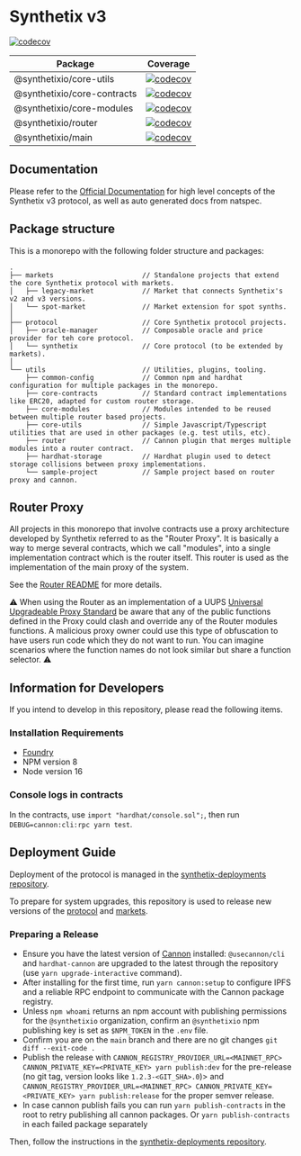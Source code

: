 # Synthetix v3

[![codecov](https://codecov.io/gh/Synthetixio/synthetix-v3/branch/main/graph/badge.svg?token=B9BK0U5KAT)](https://codecov.io/gh/Synthetixio/synthetix-v3)

| Package                     | Coverage                                                                                                                                                                      |
| --------------------------- | ----------------------------------------------------------------------------------------------------------------------------------------------------------------------------- |
| @synthetixio/core-utils     | [![codecov](https://codecov.io/gh/Synthetixio/synthetix-v3/branch/main/graph/badge.svg?token=B9BK0U5KAT&flag=core-utils)](https://codecov.io/gh/Synthetixio/synthetix-v3)     |
| @synthetixio/core-contracts | [![codecov](https://codecov.io/gh/Synthetixio/synthetix-v3/branch/main/graph/badge.svg?token=B9BK0U5KAT&flag=core-contracts)](https://codecov.io/gh/Synthetixio/synthetix-v3) |
| @synthetixio/core-modules   | [![codecov](https://codecov.io/gh/Synthetixio/synthetix-v3/branch/main/graph/badge.svg?token=B9BK0U5KAT&flag=core-modules)](https://codecov.io/gh/Synthetixio/synthetix-v3)   |
| @synthetixio/router         | [![codecov](https://codecov.io/gh/Synthetixio/synthetix-v3/branch/main/graph/badge.svg?token=B9BK0U5KAT&flag=router)](https://codecov.io/gh/Synthetixio/synthetix-v3)         |
| @synthetixio/main           | [![codecov](https://codecov.io/gh/Synthetixio/synthetix-v3/branch/main/graph/badge.svg?token=B9BK0U5KAT&flag=synthetix)](https://codecov.io/gh/Synthetixio/synthetix-v3)      |

## Documentation

Please refer to the [Official Documentation](https://snx-v3-docs.vercel.app/) for high level concepts of the Synthetix v3 protocol, as well as auto generated docs from natspec.

## Package structure

This is a monorepo with the following folder structure and packages:

```
.
├── markets                      // Standalone projects that extend the core Synthetix protocol with markets.
│   ├── legacy-market            // Market that connects Synthetix's v2 and v3 versions.
│   └── spot-market              // Market extension for spot synths.
│
├── protocol                     // Core Synthetix protocol projects.
│   ├── oracle-manager           // Composable oracle and price provider for teh core protocol.
│   └── synthetix                // Core protocol (to be extended by markets).
│
└── utils                        // Utilities, plugins, tooling.
    ├── common-config            // Common npm and hardhat configuration for multiple packages in the monorepo.
    ├── core-contracts           // Standard contract implementations like ERC20, adapted for custom router storage.
    ├── core-modules             // Modules intended to be reused between multiple router based projects.
    ├── core-utils               // Simple Javascript/Typescript utilities that are used in other packages (e.g. test utils, etc).
    ├── router                   // Cannon plugin that merges multiple modules into a router contract.
    ├── hardhat-storage          // Hardhat plugin used to detect storage collisions between proxy implementations.
    └── sample-project           // Sample project based on router proxy and cannon.
```

## Router Proxy

All projects in this monorepo that involve contracts use a proxy architecture developed by Synthetix referred to as the "Router Proxy". It is basically a way to merge several contracts, which we call "modules", into a single implementation contract which is the router itself. This router is used as the implementation of the main proxy of the system.

See the [Router README](utils/router/README.md) for more details.

⚠️ When using the Router as an implementation of a UUPS [Universal Upgradeable Proxy Standard](https://eips.ethereum.org/EIPS/eip-1822) be aware that any of the public functions defined in the Proxy could clash and override any of the Router modules functions. A malicious proxy owner could use this type of obfuscation to have users run code which they do not want to run. You can imagine scenarios where the function names do not look similar but share a function selector. ⚠️

## Information for Developers

If you intend to develop in this repository, please read the following items.

### Installation Requirements

- [Foundry](https://getfoundry.sh/)
- NPM version 8
- Node version 16

### Console logs in contracts

In the contracts, use `import "hardhat/console.sol";`, then run `DEBUG=cannon:cli:rpc yarn test`.

## Deployment Guide

Deployment of the protocol is managed in the [synthetix-deployments repository](https://github.com/synthetixio/synthetix-deployments).

To prepare for system upgrades, this repository is used to release new versions of the [protocol](/protocol) and [markets](/markets).

### Preparing a Release

- Ensure you have the latest version of [Cannon](https://usecannon.com) installed: `@usecannon/cli` and `hardhat-cannon` are upgraded to the latest through the repository (use `yarn upgrade-interactive` command).
- After installing for the first time, run `yarn cannon:setup` to configure IPFS and a reliable RPC endpoint to communicate with the Cannon package registry.
- Unless `npm whoami` returns an npm account with publishing permissions for the `@synthetixio` organization, confirm an `@synthetixio` npm publishing key is set as `$NPM_TOKEN` in the `.env` file.
- Confirm you are on the `main` branch and there are no git changes `git diff --exit-code .`
- Publish the release with `CANNON_REGISTRY_PROVIDER_URL=<MAINNET_RPC> CANNON_PRIVATE_KEY=<PRIVATE_KEY> yarn publish:dev` for the pre-release (no git tag, version looks like `1.2.3-<GIT_SHA>.0`)> and `CANNON_REGISTRY_PROVIDER_URL=<MAINNET_RPC> CANNON_PRIVATE_KEY=<PRIVATE_KEY> yarn publish:release` for the proper semver release.
- In case cannon publish fails you can run `yarn publish-contracts` in the root to retry publishing all cannon packages. Or `yarn publish-contracts` in each failed package separately

Then, follow the instructions in the [synthetix-deployments repository](https://github.com/synthetixio/synthetix-deployments).
